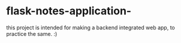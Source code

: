 # flask-notes-application-
this project is intended for making a backend integrated web app, to practice the same. :)

